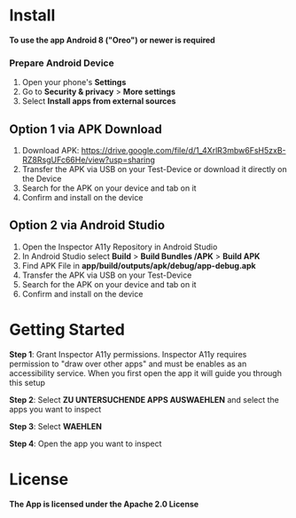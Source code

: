 # Install 

**To use the app Android 8 ("Oreo") or newer is required**

### Prepare Android Device
1. Open your phone's **Settings**
2. Go to **Security & privacy** > **More settings**
3. Select **Install apps from external sources**

## Option 1 via APK Download 
1. Download APK: https://drive.google.com/file/d/1_4XrlR3mbw6FsH5zxB-RZ8RsgUFc66He/view?usp=sharing
2. Transfer the APK via USB on your Test-Device or download it directly on the Device
3. Search for the APK on your device and tab on it
4. Confirm and install on the device

## Option 2 via Android Studio
1. Open the Inspector A11y Repository in Android Studio
2. In Android Studio select **Build** > **Build Bundles /APK** > **Build APK**
3. Find APK File in **app/build/outputs/apk/debug/app-debug.apk**
4. Transfer the APK via USB on your Test-Device
5. Search for the APK on your device and tab on it
6. Confirm and install on the device


# Getting Started
**Step 1**: Grant Inspector A11y permissions. Inspector A11y requires permission to "draw over other apps" and must be enables as 
an accessibility service. When you first open the app it will guide you through this setup

**Step 2**: Select **ZU UNTERSUCHENDE APPS AUSWAEHLEN** and select the apps you want to inspect 

**Step 3**: Select **WAEHLEN**

**Step 4**: Open the app you want to inspect

# License

**The App is licensed under the Apache 2.0 License**
